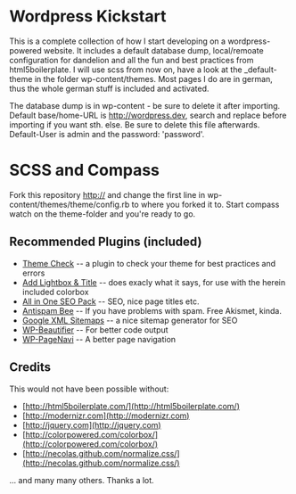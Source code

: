 # Wordpress Kickstart

This is a complete collection of how I start developing on a wordpress-powered website.
It includes a default database dump, local/remoate configuration for dandelion and 
all the fun and best practices from html5boilerplate. I will use scss from now on,
have a look at the \_default-theme in the folder wp-content/themes. Most pages I do
are in german, thus the whole german stuff is included and activated.

The database dump is in wp-content - be sure to delete it after importing. Default
base/home-URL is http://wordpress.dev, search and replace before importing if you
want sth. else. Be sure to delete this file afterwards. Default-User is admin and
the password: 'password'.

# SCSS and Compass

Fork this repository [http://](TODO) and change the first line in 
wp-content/themes/theme/config.rb to where you forked it to. Start compass watch
on the theme-folder and you're ready to go.

## Recommended Plugins (included) 

- [Theme Check](http://wordpress.org/extend/plugins/theme-check/) -- a plugin to check your theme for best practices and errors
- [Add Lightbox & Title](http://wordpress.org/extend/plugins/add-lightbox-title/download/) -- does exacly what it says, for use with the herein included colorbox
- [All in One SEO Pack](http://wordpress.org/extend/plugins/all-in-one-seo-pack/) -- SEO, nice page titles etc.
- [Antispam Bee](http://wordpress.org/extend/plugins/antispam-bee/) -- If you have problems with spam. Free Akismet, kinda.
- [Google XML Sitemaps](http://wordpress.org/extend/plugins/google-sitemap-generator/) -- a nice sitemap generator for SEO
- [WP-Beautifier](http://wordpress.org/extend/plugins/wp-beautifier/) -- For better code output
- [WP-PageNavi](http://wordpress.org/extend/plugins/wp-pagenavi/) -- A better page navigation

## Credits

This would not have been possible without:

- [http://html5boilerplate.com/](http://html5boilerplate.com/)
- [http://modernizr.com](http://modernizr.com)
- [http://jquery.com](http://jquery.com)
- [http://colorpowered.com/colorbox/](http://colorpowered.com/colorbox/)
- [http://necolas.github.com/normalize.css/](http://necolas.github.com/normalize.css/)

... and many many others. Thanks a lot.
